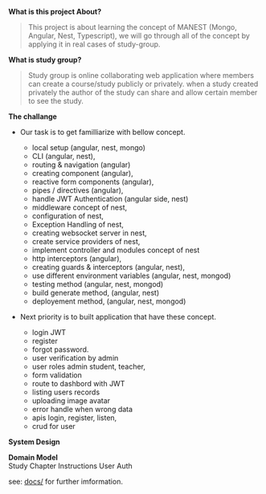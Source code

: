 
**What is this project About?**  
> This project is about learning the concept of MANEST (Mongo, Angular, Nest, Typescript), we will go through all of the concept by applying it in real cases of study-group.  

**What is study group?**  
> Study group is online collaborating web application where members can create a course/study publicly or privately. when a study created privately the author of the study can share and allow certain member to see the study.   
 
**The challange**  
- Our task is to get familliarize with bellow concept. 
  - local setup (angular, nest, mongo)
  - CLI (angular, nest),
  - routing & navigation (angular)
  - creating component (angular),
  - reactive form components (angular),
  - pipes / directives (angular),
  - handle JWT Authentication (angular side, nest)
  - middleware concept of nest,
  - configuration of nest,
  - Exception Handling of nest,
  - creating websocket server in nest,
  - create service providers of nest,
  - implement controller and modules concept of nest 
  - http interceptors  (angular),
  - creating guards & interceptors (angular, nest),
  - use different environment variables (angular, nest, mongod)
  - testing method (angular, nest, mongod)
  - build generate method, (angular, nest)
  - deployement method, (angular, nest, mongod)

- Next priority is to built application that have these concept. 
  - login JWT
  - register 
  - forgot password.
  - user verification by admin
  - user roles admin student, teacher,
  - form validation
  - route to dashbord with JWT
  - listing users records
  - uploading image avatar
  - error handle when wrong data
  - apis login, register, listen,
  - crud for user
  
**System Design**  

**Domain Model**  
Study
Chapter
Instructions
User
Auth

see: [docs/](docs/) for further imformation.
